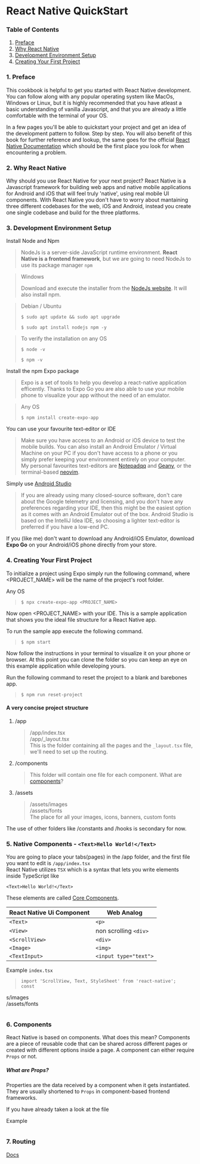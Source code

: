 
# React Native QuickStart

### Table of Contents
1. [Preface](#preface)
2. [Why React Native](#why-react-native)
3. [Development Environment Setup](#development-environment-setup)
4. [Creating Your First Project](#creating-your-first-project)

### 1. Preface <a name="preface"></a>
This cookbook is helpful to get you started with React Native development.
You can follow along with any popular operating system like MacOs, Windows or Linux, but
it is highly recommended that you have atleast a basic understanding of vanilla Javascript, and that you are already a little comfortable with the terminal of your OS.

In a few pages you'll be able to quickstart your project and get an idea
of the development pattern to follow. Step by step.
You will also benefit of this book for further reference and lookup, the same goes for the official [React Native Documentation](https://reactnative.dev/docs/environment-setup)
which should be the first place you look for when encountering a problem.

### 2. Why React Native <a name="why-react-native"></a>

Why should you use React Native for your next project? React Native is a Javascript framework for building web apps and
native mobile applications for Android and iOS that will feel truly 'native', using real mobile UI components.
With React Native you don't have to worry about mantaining three different codebases for the web, iOS and Android,
instead you create one single codebase and build for the three platforms.

### 3. Development Environment Setup <a name="development-environment-setup"></a>

Install Node and Npm
> NodeJs is a server-side JavaScript runtime environment. __React Native is a frontend framework__,
> but we are going to need NodeJs to use its package manager `npm`

> Windows
>
> Download and execute the installer from the [NodeJs website](https://nodejs.org).
> It will also install npm.



> Debian / Ubuntu
> ```
> $ sudo apt update && sudo apt upgrade
> ```
> ```
> $ sudo apt install nodejs npm -y
> ```

> To verify the installation on any OS
> ```
> $ node -v
> ```
> ```
> $ npm -v
> ```

Install the npm Expo package
> Expo is a set of tools to help you develop a react-native application efficently.
> Thanks to Expo Go you are also able to use your mobile phone to visualize your app without the need
> of an emulator.

> Any OS
> ```
> $ npm install create-expo-app
> ```


You can use your favourite text-editor or IDE
> Make sure you have access to an Android or iOS device to test the mobile builds.
> You can also install an Android Emulator / Virtual Machine on your PC if you don't have access to a phone
> or you simply prefer keeping your environment entirely on your computer.
> My personal favourites text-editors are [Notepadqq](https://notepadqq.com/s/) and [Geany](https://www.geany.org/),
> or the terminal-based [neovim](https://neovim.io/).

Simply use [Android Studio](https://developer.android.com/studio)
> If you are already using many closed-source software, don't care about the Google telemetry and licensing,
> and you don't have any preferences regarding your IDE, then this might be the easiest option as it comes with an Android Emulator out of the box.
> Android Studio is based on the IntelliJ Idea IDE, so choosing a lighter text-editor is preferred if you have a low-end PC.

If you (like me) don't want to download any Android/iOS Emulator,
download __Expo Go__ on your Android/iOS phone directly from your store.

### 4. Creating Your First Project <a name="creating-your-first-project"></a>
To initialize a project using Expo simply run the following command,
where <PROJECT_NAME> will be the name of the project's root folder.

Any OS
> ```
> $ npx create-expo-app <PROJECT_NAME>
> ```

Now open <PROJECT_NAME> with your IDE. This is a sample application that shows you
the ideal file structure for a React Native app.

To run the sample app execute the following command.
> ```
> $ npm start
> ```

Now follow the instructions in your terminal to visualize it on your phone or browser.
At this point you can clone the folder so you can keep an eye on this example application while developing yours.

Run the following command to reset the project to a blank and barebones app.
> ```
> $ npm run reset-project
> ```

#### A very concise project structure

1. /app
    > /app/index.tsx <br> /app/_layout.tsx <br>
    > This is the folder containing all the pages and the `_layout.tsx` file,
    > we'll need to set up the routing.
2. /components
    > This folder will contain one file for each component. What are [components](#components)?
3. /assets
    > /assets/images <br> /assets/fonts <br>
    > The place for all your images, icons, banners, custom fonts

The use of other folders like /constants and /hooks is secondary for now.

### 5. Native Components - ```<Text>Hello World!</Text>```  
You are going to place your tabs(pages) in the /app folder, and the first file you want to edit is `/app/index.tsx` <br>
React Native utilizes `TSX` which is a syntax that lets you write elements inside TypeScript like 

```<Text>Hello World!</Text>```

These elements are called [Core Components](https://reactnative.dev/docs/intro-react-native-components).   

| React Native Ui Component     	| Web Analog              	        |
|----------------------------   	|--------------------------	        |
| ```<Text>```                     	| ```<p>```                     	|
| ```<View>```                     	| non scrolling ```<div>```<br> 	|
| ```<ScrollView>```               	| ```<div>```                   	|
| ```<Image>```                    	| ```<img>```                   	|
| ```<TextInput>```                	| ```<input type="text">```    	    |

Example
``` index.tsx ```

>```
> import 'ScrollView, Text, StyleSheet' from 'react-native';
> const 

s/images <br> /assets/fonts

>```

### 6. Components <a name="components"></a>
React Native is based on components. What does this mean?
Components are a piece of reusable code that can be shared across different pages or
created with different options inside a page. 
A component can either require `Props` or not.

##### What are Props?

Properties are the data received by a component when it gets instantiated.
They are usually shortened to `Props` in component-based frontend frameworks.

If you have already taken a look at the file

Example
```

```
### 7. Routing <a name="routing"></a>
[Docs](https://reactnative.dev/docs/navigation#usage)
